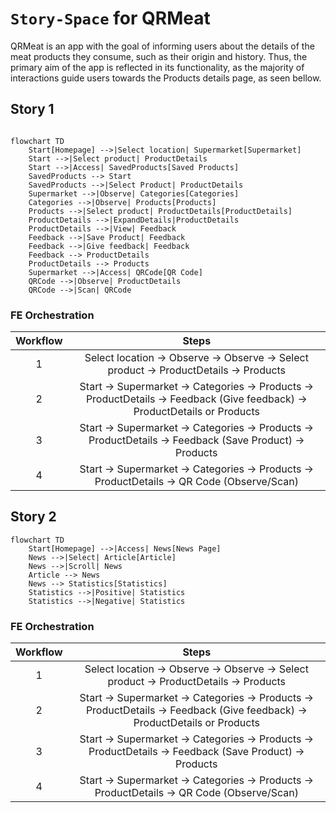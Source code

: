 # `Story-Space` for QRMeat
QRMeat is an app with the goal of informing users about the details of the meat products they consume, such as their origin and history. Thus, the primary aim of the app is reflected in its functionality, as the majority of interactions guide users towards the Products details page, as seen bellow.

## Story 1
```mermaid

flowchart TD
    Start[Homepage] -->|Select location| Supermarket[Supermarket]
    Start -->|Select product| ProductDetails
    Start -->|Access| SavedProducts[Saved Products]
    SavedProducts --> Start
    SavedProducts -->|Select Product| ProductDetails
    Supermarket -->|Observe| Categories[Categories]
    Categories -->|Observe| Products[Products]
    Products -->|Select product| ProductDetails[ProductDetails]
    ProductDetails -->|ExpandDetails|ProductDetails
    ProductDetails -->|View| Feedback
    Feedback -->|Save Product| Feedback
    Feedback -->|Give feedback| Feedback
    Feedback --> ProductDetails
    ProductDetails --> Products
    Supermarket -->|Access| QRCode[QR Code]
    QRCode -->|Observe| ProductDetails
    QRCode -->|Scan| QRCode
```

### FE Orchestration

| Workflow   | Steps                                                                                 |
|:-----------:|:-------------------------------------------------------------------------------------:|
|     1       | Select location → Observe → Observe → Select product → ProductDetails → Products      |
|     2       | Start → Supermarket → Categories → Products → ProductDetails → Feedback (Give feedback) → ProductDetails or Products |
|     3       | Start → Supermarket → Categories → Products → ProductDetails → Feedback (Save Product) → Products |
|     4       | Start → Supermarket → Categories → Products → ProductDetails → QR Code (Observe/Scan) |


## Story 2
```mermaid
flowchart TD
    Start[Homepage] -->|Access| News[News Page]
    News -->|Select| Article[Article]
    News -->|Scroll| News
    Article --> News
    News --> Statistics[Statistics]
    Statistics -->|Positive| Statistics
    Statistics -->|Negative| Statistics

```

### FE Orchestration

| Workflow   | Steps                                                                                 |
|:-----------:|:-------------------------------------------------------------------------------------:|
|     1       | Select location → Observe → Observe → Select product → ProductDetails → Products      |
|     2       | Start → Supermarket → Categories → Products → ProductDetails → Feedback (Give feedback) → ProductDetails or Products |
|     3       | Start → Supermarket → Categories → Products → ProductDetails → Feedback (Save Product) → Products |
|     4       | Start → Supermarket → Categories → Products → ProductDetails → QR Code (Observe/Scan) |
